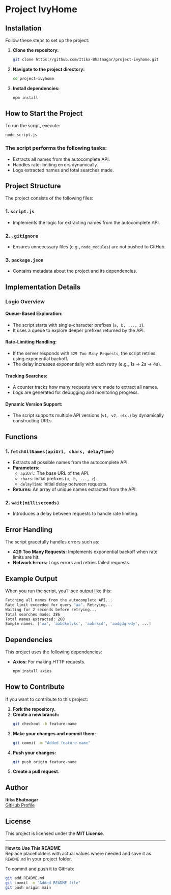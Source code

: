 # Project IvyHome

## Installation
Follow these steps to set up the project:

1. **Clone the repository:**  
   ```bash
   git clone https://github.com/Itika-Bhatnagar/project-ivyhome.git
   ```

2. **Navigate to the project directory:**  
   ```bash
   cd project-ivyhome
   ```

3. **Install dependencies:**  
   ```bash
   npm install
   ```

## How to Start the Project
To run the script, execute:

```bash
node script.js
```

### The script performs the following tasks:
- Extracts all names from the autocomplete API.
- Handles rate-limiting errors dynamically.
- Logs extracted names and total searches made.

## Project Structure
The project consists of the following files:

### 1. `script.js`
   - Implements the logic for extracting names from the autocomplete API.

### 2. `.gitignore`
   - Ensures unnecessary files (e.g., `node_modules`) are not pushed to GitHub.

### 3. `package.json`
   - Contains metadata about the project and its dependencies.

## Implementation Details
### Logic Overview
#### Queue-Based Exploration:
- The script starts with single-character prefixes (`a, b, ..., z`).
- It uses a queue to explore deeper prefixes returned by the API.

#### Rate-Limiting Handling:
- If the server responds with `429 Too Many Requests`, the script retries using exponential backoff.
- The delay increases exponentially with each retry (e.g., 1s → 2s → 4s).

#### Tracking Searches:
- A counter tracks how many requests were made to extract all names.
- Logs are generated for debugging and monitoring progress.

#### Dynamic Version Support:
- The script supports multiple API versions (`v1, v2, etc.`) by dynamically constructing URLs.

## Functions
### 1. `fetchAllNames(apiUrl, chars, delayTime)`
- Extracts all possible names from the autocomplete API.
- **Parameters:**
  - `apiUrl`: The base URL of the API.
  - `chars`: Initial prefixes (`a, b, ..., z`).
  - `delayTime`: Initial delay between requests.
- **Returns:** An array of unique names extracted from the API.

### 2. `wait(milliseconds)`
- Introduces a delay between requests to handle rate limiting.

## Error Handling
The script gracefully handles errors such as:
- **429 Too Many Requests:** Implements exponential backoff when rate limits are hit.
- **Network Errors:** Logs errors and retries failed requests.

## Example Output
When you run the script, you’ll see output like this:

```bash
Fetching all names from the autocomplete API...
Rate limit exceeded for query "aa". Retrying...
Waiting for 2 seconds before retrying...
Total searches made: 286
Total names extracted: 260
Sample names: ['aa', 'aabdknlvkc', 'aabrkcd', 'aadgdqrwdy', ...]
```

## Dependencies
This project uses the following dependencies:
- **Axios:** For making HTTP requests.  
  ```bash
  npm install axios
  ```

## How to Contribute
If you want to contribute to this project:

1. **Fork the repository.**
2. **Create a new branch:**  
   ```bash
   git checkout -b feature-name
   ```
3. **Make your changes and commit them:**  
   ```bash
   git commit -m "Added feature-name"
   ```
4. **Push your changes:**  
   ```bash
   git push origin feature-name
   ```
5. **Create a pull request.**

## Author
**Itika Bhatnagar**  
[GitHub Profile](https://github.com/Itika-Bhatnagar)

## License
This project is licensed under the **MIT License**.

---
**How to Use This README**  
Replace placeholders with actual values where needed and save it as `README.md` in your project folder.

To commit and push it to GitHub:

```bash
git add README.md
git commit -m "Added README file"
git push origin main
```
